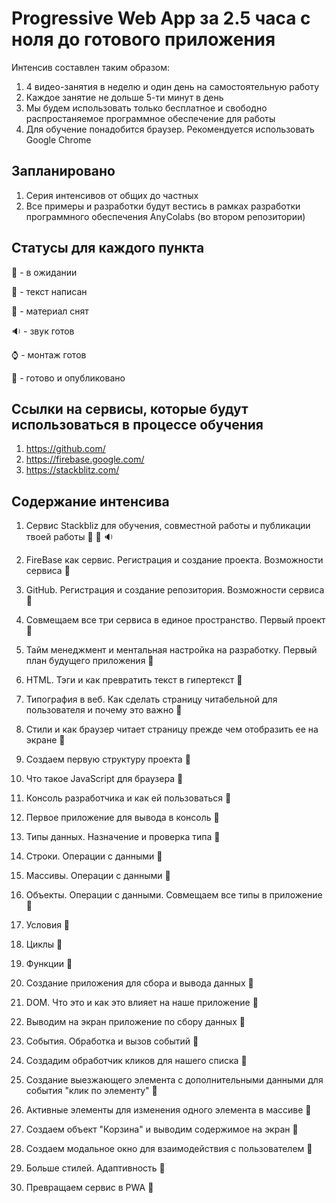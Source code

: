 # Progressive Web App за 2.5 часа с ноля до готового приложения 

Интенсив составлен таким образом:
1. 4 видео-занятия в неделю и один день на самостоятельную работу
2. Каждое занятие не дольше 5-ти минут в день
3. Мы будем использовать только бесплатное и свободно распростаняемое программное обеспечение для работы
4. Для обучение понадобится браузер. Рекомендуется использовать Google Chrome

## Запланировано
1. Серия интенсивов от общих до частных
2. Все примеры и разработки будут вестись в рамках разработки программного обеспечения AnyColabs (во втором репозитории)

## Статусы для каждого пункта

:tomato: - в ожидании 

:pencil: - текст написан

:movie_camera: - материал снят 

:sound: - звук готов

:watch: - монтаж готов

:green_apple: - готово и опубликовано

## Ссылки на сервисы, которые будут использоваться в процессе обучения
1. https://github.com/
2. https://firebase.google.com/
3. https://stackblitz.com/

## Содержание интенсива
1. Сервис Stackbliz для обучения, совместной работы и публикации твоей работы :pencil: :movie_camera: :sound:
2. FireBase как сервис. Регистрация и создание проекта. Возможности сервиса :tomato:
3. GitHub. Регистрация и создание репозитория. Возможности сервиса :tomato:
4. Совмещаем все три сервиса в единое пространство. Первый проект :tomato:

5. Тайм менеджмент и ментальная настройка на разработку. Первый план будущего приложения :tomato:
6. HTML. Тэги и как превратить текст в гипертекст :tomato:
7. Типография в веб. Как сделать страницу читабельной для пользователя и почему это важно :tomato:
8. Стили и как браузер читает страницу прежде чем отобразить ее на экране :tomato:

9. Создаем первую структуру проекта :tomato:
10. Что такое JavaScript для браузера :tomato:
11. Консоль разработчика и как ей пользоваться :tomato:
12. Первое приложение для вывода в консоль :tomato:

13. Типы данных. Назначение и проверка типа :tomato:
14. Строки. Операции с данными :tomato:
15. Массивы. Операции с данными :tomato:
16. Объекты. Операции с данными. Совмещаем все типы в приложение :tomato:

17. Условия :tomato:
18. Циклы :tomato:
19. Функции :tomato:
20. Создание приложения для сбора и вывода данных :tomato:

21. DOM. Что это и как это влияет на наше приложение :tomato:
22. Выводим на экран приложение по сбору данных :tomato:
23. События. Обработка и вызов событий :tomato:
24. Создадим обработчик кликов для нашего списка :tomato:

25. Создание выезжающего элемента с дополнительными данными для события "клик по элементу" :tomato:
26. Активные элементы для изменения одного элемента в массиве :tomato:
27. Создаем объект "Корзина" и выводим содержимое на экран :tomato:
28. Создаем модальное окно для взаимодействия с пользователем :tomato:

29. Больше стилей. Адаптивность :tomato:
30. Превращаем сервис в PWA :tomato:








